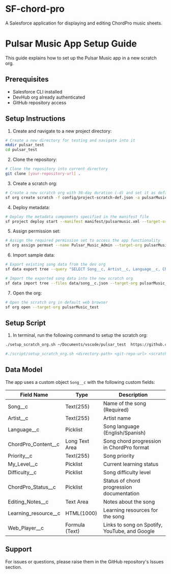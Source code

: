 # SF-chord-pro
A Salesforce application for displaying and editing ChordPro music sheets.  

# Pulsar Music App Setup Guide

This guide explains how to set up the Pulsar Music app in a new scratch org.

## Prerequisites
- Salesforce CLI installed
- DevHub org already authenticated
- GitHub repository access

## Setup Instructions

1. Create and navigate to a new project directory:
```bash
# Create a new directory for testing and navigate into it
mkdir pulsar_test
cd pulsar_test
```

2. Clone the repository:
```bash
# Clone the repository into current directory
git clone [your-repository-url] .
```

3. Create a scratch org:
```bash
# Create a new scratch org with 30-day duration (-d) and set it as default
sf org create scratch -f config/project-scratch-def.json -a pulsarMusic_test --duration-days 30 -v PulsarMusicDevOrg
```

4. Deploy metadata:
```bash
# Deploy the metadata components specified in the manifest file
sf project deploy start --manifest manifest/pulsarmusic.xml --target-org pulsarMusic_test
```

5. Assign permission set:
```bash
# Assign the required permission set to access the app functionality
sf org assign permset --name Pulsar_Music_Admin --target-org pulsarMusic_test
```

6. Import sample data:
```bash
# Export existing song data from the dev org
sf data export tree --query "SELECT Song__c, Artist__c, Language__c, ChordPro_Content__c, Priority__c, My_Level__c, Difficulty__c, ChordPro_Status__c, Editing_Notes__c, Learning_resource__c FROM Song__c" --target-org PulsarMusicDevOrg --output-dir data

# Import the exported song data into the new scratch org
sf data import tree --files data/song__c.json --target-org pulsarMusic_test
```

7. Open the org:
```bash
# Open the scratch org in default web browser
sf org open --target-org pulsarMusic_test
```

## Setup Script
1. In terminal, run the following command to setup the scratch org:
```bash
./setup_scratch_org.sh ~/Documents/vscode/pulsar_test  https://github.com/forcepulsar/SF-chord-pro pulsar_test 

#./script/setup_scratch_org.sh <directory-path> <git-repo-url> <scratch-org-alias>
```



## Data Model

The app uses a custom object `Song__c` with the following custom fields:

| Field Name | Type | Description |
|------------|------|-------------|
| Song__c | Text(255) | Name of the song (Required) |
| Artist__c | Text(255) | Artist name |
| Language__c | Picklist | Song language (English/Spanish) |
| ChordPro_Content__c | Long Text Area | Song chord progression in ChordPro format |
| Priority__c | Text(255) | Song priority |
| My_Level__c | Picklist | Current learning status |
| Difficulty__c | Picklist | Song difficulty level |
| ChordPro_Status__c | Picklist | Status of chord progression documentation |
| Editing_Notes__c | Text Area | Notes about the song |
| Learning_resource__c | HTML(1000) | Learning resources for the song |
| Web_Player__c | Formula (Text) | Links to song on Spotify, YouTube, and Google |

## Support

For issues or questions, please raise them in the GitHub repository's Issues section.